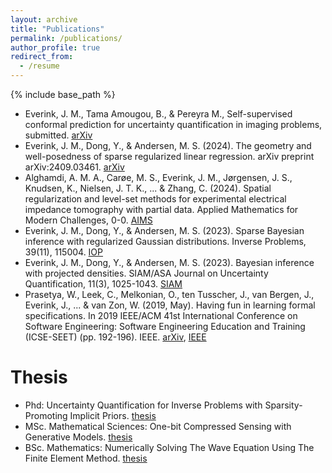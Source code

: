 ```yaml
---
layout: archive
title: "Publications"
permalink: /publications/
author_profile: true
redirect_from:
  - /resume
---
```


{% include base_path %}

- Everink, J. M., Tama Amougou, B., & Pereyra M., Self-supervised conformal prediction for uncertainty quantification in imaging problems, submitted. [arXiv](https://arxiv.org/abs/2502.05127)
- Everink, J. M., Dong, Y., & Andersen, M. S. (2024). The geometry and well-posedness of sparse regularized linear regression. arXiv preprint arXiv:2409.03461. [arXiv](https://arxiv.org/abs/2409.03461)
- Alghamdi, A. M. A., Carøe, M. S., Everink, J. M., Jørgensen, J. S., Knudsen, K., Nielsen, J. T. K., ... & Zhang, C. (2024). Spatial regularization and level-set methods for experimental electrical impedance tomography with partial data. Applied Mathematics for Modern Challenges, 0-0. [AIMS](https://www.aimsciences.org/article/doi/10.3934/ammc.2024013)
- Everink, J. M., Dong, Y., & Andersen, M. S. (2023). Sparse Bayesian inference with regularized Gaussian distributions. Inverse Problems, 39(11), 115004. [IOP](https://iopscience.iop.org/article/10.1088/1361-6420/acf9c5)
- Everink, J. M., Dong, Y., & Andersen, M. S. (2023). Bayesian inference with projected densities. SIAM/ASA Journal on Uncertainty Quantification, 11(3), 1025-1043. [SIAM](https://epubs.siam.org/doi/full/10.1137/22M150695X)
- Prasetya, W., Leek, C., Melkonian, O., ten Tusscher, J., van Bergen, J., Everink, J., ... & van Zon, W. (2019, May). Having fun in learning formal specifications. In 2019 IEEE/ACM 41st International Conference on Software Engineering: Software Engineering Education and Training (ICSE-SEET) (pp. 192-196). IEEE. [arXiv](https://arxiv.org/abs/1903.00334), [IEEE](https://ieeexplore.ieee.org/abstract/document/8802100)


Thesis
======
- Phd: Uncertainty Quantification for Inverse Problems with Sparsity-Promoting Implicit Priors. [thesis](https://orbit.dtu.dk/files/390213132/phd_thesis_JMEV.pdf)
- MSc. Mathematical Sciences: One-bit Compressed Sensing with Generative Models. [thesis](https://studenttheses.uu.nl/bitstream/handle/20.500.12932/41296/Master_thesis_Jasper_Everink.pdf)
- BSc. Mathematics: Numerically Solving The Wave Equation Using The Finite Element Method. [thesis](https://studenttheses.uu.nl/bitstream/handle/20.500.12932/29861/thesis.pdf)

